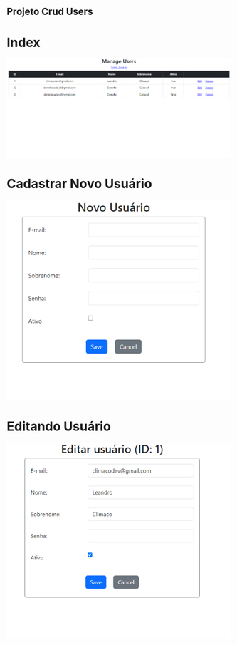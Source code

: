 ## Projeto Crud Users ##

# Index #
<img src="https://github.com/Climacobnu/Crud-Users/blob/main/1.png">

# Cadastrar Novo Usuário #
<img src="https://github.com/Climacobnu/Crud-Users/blob/main/2.png">

# Editando Usuário #
<img src="https://github.com/Climacobnu/Crud-Users/blob/main/3.png">
